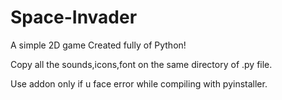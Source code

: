 # Space-Invader
 A simple 2D game
Created fully of Python!

Copy all the sounds,icons,font on the same directory of .py file.

Use addon only if u face error while compiling with pyinstaller.
